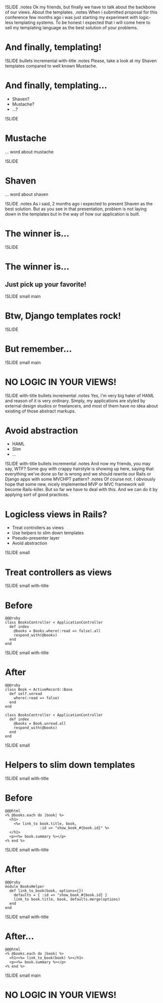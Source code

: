 !SLIDE
.notes Ok my friends, but finally we have to talk about the backbone of our views. About the templates.
.notes When i submitted proposal for this conference few months ago i was just starting my experiment with logic-less templating systems. To be honest i expected that i will come here to sell my templating language as the best solution of your problems.
# And finally, templating!

!SLIDE bullets incremental with-title
.notes Please, take a look at my Shaven templates compared to well known Mustache.
# And finally, templating...

* Shaven?
* Mustache?
* ...?

!SLIDE
# Mustache

... word about mustache

!SLIDE
# Shaven

... word about shaven

!SLIDE
.notes As i said, 2 months ago i expected to present Shaven as the best solution. But as you see in that presentation, problem is not laying down in the templates but in the way of how our application is built.
# The winner is...

!SLIDE
# The winner is...

## Just pick up your favorite!

!SLIDE small main
# Btw, Django templates rock!

!SLIDE
# But remember...

!SLIDE small main
# NO LOGIC IN YOUR VIEWS!

!SLIDE with-title bullets incremental
.notes Yes, i'm very big hater of HAML and reason of it is very ordinary. Simply, my applications are styled by external design studios or freelancers, and most of them have no idea about existing of those abstract markups.  
# Avoid abstraction

* HAML
* Slim
* ...

!SLIDE with-title bullets incremental
.notes And now my friends, you may say, WTF? Some guy with crappy hairstyle is showing up here, saying that everything we've done so far is wrong and we should rewrite our Rails or Django apps with some MVCHPT pattern? 
.notes Of course not. I obviously hope that some new, nicely implemented MVP or MVC framework will become Rails-killer. But so far we have to deal with this. And we can do it by applying sort of good practices. 
# Logicless views in Rails?

* Treat controllers as views
* Use helpers to slim down templates
* Pseudo-presenter layer
* Avoid abstraction

!SLIDE small
# Treat controllers as views

!SLIDE small with-title
# Before

    @@@ruby
	class BooksController < ApplicationController
	  def index
	    @books = Books.where(:read => false).all
		respond_with(@books)
	  end
	end
	
!SLIDE small with-title
# After

    @@@ruby
	class Book < ActiveRecord::Base
	  def self.unread
	    where(:read => false)
	  end
	end
	
	class BooksController < ApplicationController
	  def index
	    @books = Book.unread.all
		respond_with(@books)
	  end
	end

!SLIDE small
# Helpers to slim down templates

!SLIDE small with-title
# Before

    @@@html
    <% @books.each do |book| %>
	  <h1>
	    <%= link_to book.title, book, 
		            :id => "show_book_#{book.id}" %>
	  </h1>
	  <p><%= book.summary %></p>
	<% end %>

!SLIDE small with-title
# After

	@@@ruby
	module BooksHelper
	  def link_to_book(book, options={})
	    defaults = { :id => "show_book_#{book.id} }
	    link_to book.title, book, defaults.merge(options)
	  end
	end

!SLIDE small with-title
# After...

    @@@html
	<% @books.each do |book| %>
	  <h1><%= link_to_book(book) %></h1>
	  <p><%= book.summary %></p>
	<% end %>

!SLIDE small main
# NO LOGIC IN YOUR VIEWS!
